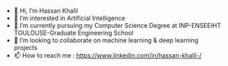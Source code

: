 - 👋 Hi, I’m Hassan Khalil
- 👀 I’m interested in Artificial Intelligence
- 🌱 I’m currently pursuing my Computer Science Degree at INP-ENSEEIHT TOULOUSE-Graduate Engineering School
- 💞️ I’m looking to collaborate on machine learning & deep learning projects
- 📫 How to reach me : https://www.linkedin.com/in/hassan-khalil-/

<!---
kh-hassan/kh-hassan is a ✨ special ✨ repository because its `README.md` (this file) appears on your GitHub profile.
You can click the Preview link to take a look at your changes.
--->
